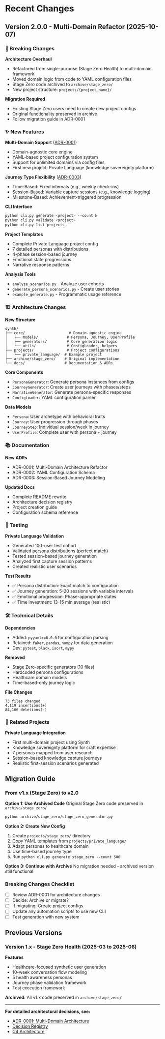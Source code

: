 # Recent Changes

## Version 2.0.0 - Multi-Domain Refactor (2025-10-07)

### 🔴 Breaking Changes

**Architecture Overhaul**
- Refactored from single-purpose (Stage Zero Health) to multi-domain framework
- Moved domain logic from code to YAML configuration files
- Stage Zero code archived to `archive/stage_zero/`
- New project structure: `projects/{project_name}/`

**Migration Required**
- Existing Stage Zero users need to create new project configs
- Original functionality preserved in archive
- Follow migration guide in ADR-0001

### ✨ New Features

**Multi-Domain Support** ([ADR-0001](architecture/decisions/0001-multi-domain-architecture-refactor.md))
- Domain-agnostic core engine
- YAML-based project configuration system
- Support for unlimited domains via config files
- First new project: Private Language (knowledge sovereignty platform)

**Journey Type Flexibility** ([ADR-0003](architecture/decisions/0003-session-based-journey-modeling.md))
- Time-Based: Fixed intervals (e.g., weekly check-ins)
- Session-Based: Variable capture sessions (e.g., knowledge logging)
- Milestone-Based: Achievement-triggered progression

**CLI Interface**
```bash
python cli.py generate <project> --count N
python cli.py validate <project>
python cli.py list-projects
```

**Project Templates**
- Complete Private Language project config
- 7 detailed personas with distributions
- 4-phase session-based journey
- Emotional state progressions
- Narrative response patterns

**Analysis Tools**
- `analyze_scenarios.py` - Analyze user cohorts
- `generate_persona_scenarios.py` - Create user stories
- `example_generate.py` - Programmatic usage reference

### 🏗️ Architecture Changes

**New Structure**
```
synth/
├── core/                    # Domain-agnostic engine
│   ├── models/             # Persona, Journey, UserProfile
│   ├── generators/         # Core generation logic
│   └── utils/              # ConfigLoader, helpers
├── projects/               # Project configurations
│   └── private_language/  # Example project
├── archive/stage_zero/    # Original implementation
└── docs/                  # Documentation & ADRs
```

**Core Components**
- `PersonaGenerator`: Generate persona instances from configs
- `JourneyGenerator`: Create user journeys with phases/steps
- `NarrativeGenerator`: Generate persona-specific responses
- `ConfigLoader`: YAML configuration parser

**Data Models**
- `Persona`: User archetype with behavioral traits
- `Journey`: User progression through phases
- `JourneyStep`: Individual session/week in journey
- `UserProfile`: Complete user with persona + journey

### 📚 Documentation

**New ADRs**
- ADR-0001: Multi-Domain Architecture Refactor
- ADR-0002: YAML Configuration Schema
- ADR-0003: Session-Based Journey Modeling

**Updated Docs**
- Complete README rewrite
- Architecture decision registry
- Project creation guide
- Configuration schema reference

### 🧪 Testing

**Private Language Validation**
- Generated 100-user test cohort
- Validated persona distributions (perfect match)
- Tested session-based journey generation
- Analyzed first capture session patterns
- Created realistic user scenarios

**Test Results**
- ✅ Persona distribution: Exact match to configuration
- ✅ Journey generation: 5-20 sessions with variable intervals
- ✅ Emotional progression: Phase-appropriate states
- ✅ Time investment: 13-15 min average (realistic)

### 🛠️ Technical Details

**Dependencies**
- Added: `pyyaml>=6.0.0` for configuration parsing
- Retained: `faker`, `pandas`, `numpy` for data generation
- Dev: `pytest`, `black`, `isort`, `mypy`

**Removed**
- Stage Zero-specific generators (10 files)
- Hardcoded persona configurations
- Healthcare domain models
- Time-based-only journey logic

**File Changes**
```
73 files changed
4,119 insertions(+)
84,166 deletions(-)
```

### 🔗 Related Projects

**Private Language Integration**
- First multi-domain project using Synth
- Knowledge sovereignty platform for craft expertise
- 7 personas mapped from user research
- Session-based knowledge capture journeys
- Realistic first-session scenarios generated

## Migration Guide

### From v1.x (Stage Zero) to v2.0

**Option 1: Use Archived Code**
Original Stage Zero code preserved in `archive/stage_zero/`
```bash
python archive/stage_zero/stage_zero_generator.py
```

**Option 2: Create New Config**
1. Create `projects/stage_zero/` directory
2. Copy YAML templates from `projects/private_language/`
3. Adapt personas to healthcare domain
4. Use time-based journey type
5. Run `python cli.py generate stage_zero --count 500`

**Option 3: Continue with Archive**
No migration needed - archived version still functional

### Breaking Changes Checklist

- [ ] Review ADR-0001 for architecture changes
- [ ] Decide: Archive or migrate?
- [ ] If migrating: Create project configs
- [ ] Update any automation scripts to use new CLI
- [ ] Test generation with new system

## Previous Versions

### Version 1.x - Stage Zero Health (2025-03 to 2025-06)

**Features**
- Healthcare-focused synthetic user generation
- 10-week conversation flow modeling
- 5 health awareness personas
- Journey phase validation framework
- Test execution framework

**Archived:** All v1.x code preserved in `archive/stage_zero/`

---

**For detailed architectural decisions, see:**
- [ADR-0001: Multi-Domain Architecture](architecture/decisions/0001-multi-domain-architecture-refactor.md)
- [Decision Registry](architecture/DECISION_REGISTRY.md)
- [C4 Architecture](architecture/C4_ARCHITECTURE.md)
